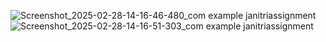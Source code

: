 ![Screenshot_2025-02-28-14-16-46-480_com example janitriassignment](https://github.com/user-attachments/assets/fba6f866-4858-49c6-b101-ebe649cd2a30)
![Screenshot_2025-02-28-14-16-51-303_com example janitriassignment](https://github.com/user-attachments/assets/8d6b80dd-9fbf-45bc-bab5-c8347f478c53)
